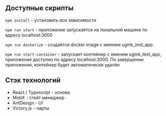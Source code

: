 ## Доступные скрипты
`npm install` - установить все зависимости

`npm run start` - приложение запускается на локальной машине по адресу localhost:3000

`npm run dockerize` - создаётся docker image c именем ugmk_test_app

`npm run start-container` - запускает контейнер с именем ugmk_test_app, приложение доступно по адресу localhost:3000. По завершении приложения, контейнер будет автоматически удалён

## Стэк технологий
- React / Typescript - основа
- MobX - стейт менеджер
- AntDesign - UI
- Victory.js - чарты
